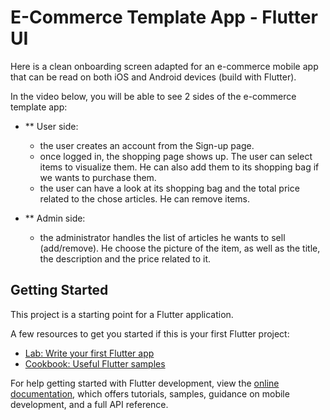 # E-Commerce Template App  - Flutter UI

Here is a clean onboarding screen adapted for an e-commerce mobile app that can be read on both iOS and Android devices (build with Flutter). 

In the video below, you will be able to see 2 sides of the e-commerce template app: 
- ** User side: 
    - the user creates an account from the Sign-up page. 
    - once logged in, the shopping page shows up. The user can select items to visualize them. He can also add them to its shopping bag if we wants to purchase them.  
    - the user can have a look at its shopping bag and the total price related to the chose articles. He can remove items. 

- ** Admin side: 
    - the administrator handles the list of articles he wants to sell (add/remove). He choose the picture of the item, as well as the title, the description and the price related to it. 


## Getting Started

This project is a starting point for a Flutter application.

A few resources to get you started if this is your first Flutter project:

- [Lab: Write your first Flutter app](https://docs.flutter.dev/get-started/codelab)
- [Cookbook: Useful Flutter samples](https://docs.flutter.dev/cookbook)

For help getting started with Flutter development, view the
[online documentation](https://docs.flutter.dev/), which offers tutorials,
samples, guidance on mobile development, and a full API reference.
